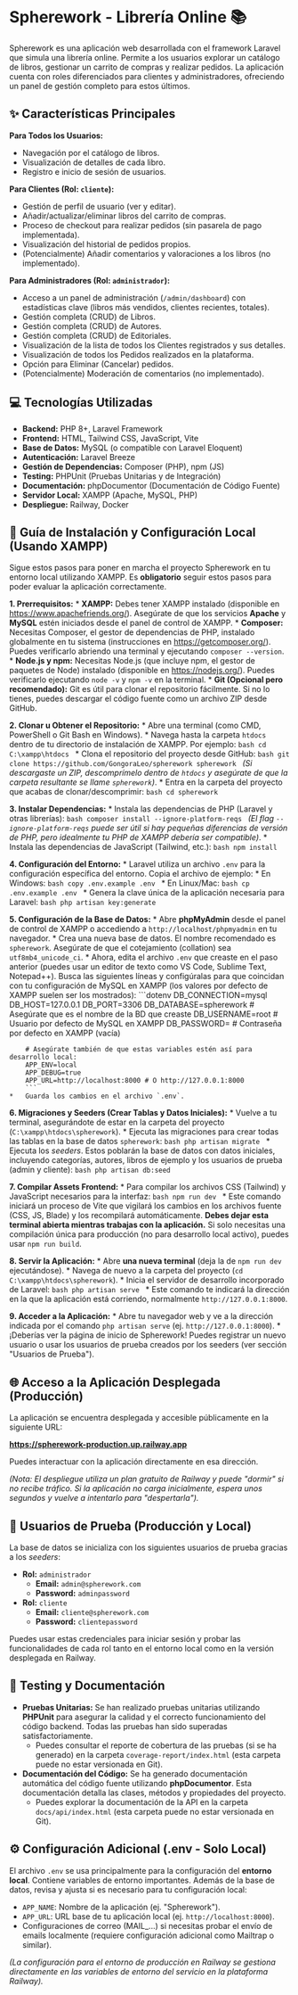 # Spherework - Librería Online 📚

Spherework es una aplicación web desarrollada con el framework Laravel que simula una librería online. Permite a los usuarios explorar un catálogo de libros, gestionar un carrito de compras y realizar pedidos. La aplicación cuenta con roles diferenciados para clientes y administradores, ofreciendo un panel de gestión completo para estos últimos.

## ✨ Características Principales

**Para Todos los Usuarios:**
*   Navegación por el catálogo de libros.
*   Visualización de detalles de cada libro.
*   Registro e inicio de sesión de usuarios.

**Para Clientes (Rol: `cliente`):**
*   Gestión de perfil de usuario (ver y editar).
*   Añadir/actualizar/eliminar libros del carrito de compras.
*   Proceso de checkout para realizar pedidos (sin pasarela de pago implementada).
*   Visualización del historial de pedidos propios.
*   (Potencialmente) Añadir comentarios y valoraciones a los libros (no implementado).

**Para Administradores (Rol: `administrador`):**
*   Acceso a un panel de administración (`/admin/dashboard`) con estadísticas clave (libros más vendidos, clientes recientes, totales).
*   Gestión completa (CRUD) de Libros.
*   Gestión completa (CRUD) de Autores.
*   Gestión completa (CRUD) de Editoriales.
*   Visualización de la lista de todos los Clientes registrados y sus detalles.
*   Visualización de todos los Pedidos realizados en la plataforma.
*   Opción para Eliminar (Cancelar) pedidos.
*   (Potencialmente) Moderación de comentarios (no implementado).

## 💻 Tecnologías Utilizadas

*   **Backend:** PHP 8+, Laravel Framework
*   **Frontend:** HTML, Tailwind CSS, JavaScript, Vite
*   **Base de Datos:** MySQL (o compatible con Laravel Eloquent)
*   **Autenticación:** Laravel Breeze
*   **Gestión de Dependencias:** Composer (PHP), npm (JS)
*   **Testing:** PHPUnit (Pruebas Unitarias y de Integración)
*   **Documentación:** phpDocumentor (Documentación de Código Fuente)
*   **Servidor Local:** XAMPP (Apache, MySQL, PHP)
*   **Despliegue:** Railway, Docker

## 🚀 Guía de Instalación y Configuración Local (Usando XAMPP)

Sigue estos pasos para poner en marcha el proyecto Spherework en tu entorno local utilizando XAMPP. Es **obligatorio** seguir estos pasos para poder evaluar la aplicación correctamente.

**1. Prerrequisitos:**
    *   **XAMPP:** Debes tener XAMPP instalado (disponible en https://www.apachefriends.org/). Asegúrate de que los servicios **Apache** y **MySQL** estén iniciados desde el panel de control de XAMPP.
    *   **Composer:** Necesitas Composer, el gestor de dependencias de PHP, instalado globalmente en tu sistema (instrucciones en https://getcomposer.org/). Puedes verificarlo abriendo una terminal y ejecutando `composer --version`.
    *   **Node.js y npm:** Necesitas Node.js (que incluye npm, el gestor de paquetes de Node) instalado (disponible en https://nodejs.org/). Puedes verificarlo ejecutando `node -v` y `npm -v` en la terminal.
    *   **Git (Opcional pero recomendado):** Git es útil para clonar el repositorio fácilmente. Si no lo tienes, puedes descargar el código fuente como un archivo ZIP desde GitHub.

**2. Clonar u Obtener el Repositorio:**
    *   Abre una terminal (como CMD, PowerShell o Git Bash en Windows).
    *   Navega hasta la carpeta `htdocs` dentro de tu directorio de instalación de XAMPP. Por ejemplo:
        ```bash
        cd C:\xampp\htdocs
        ```
    *   Clona el repositorio del proyecto desde GitHub:
        ```bash
        git clone https://github.com/GongoraLeo/spherework spherework
        ```
        *(Si descargaste un ZIP, descomprímelo dentro de `htdocs` y asegúrate de que la carpeta resultante se llame `spherework`)*.
    *   Entra en la carpeta del proyecto que acabas de clonar/descomprimir:
        ```bash
        cd spherework
        ```

**3. Instalar Dependencias:**
    *   Instala las dependencias de PHP (Laravel y otras librerías):
        ```bash
        composer install --ignore-platform-reqs
        ```
        *(El flag `--ignore-platform-reqs` puede ser útil si hay pequeñas diferencias de versión de PHP, pero idealmente tu PHP de XAMPP debería ser compatible)*.
    *   Instala las dependencias de JavaScript (Tailwind, etc.):
        ```bash
        npm install
        ```

**4. Configuración del Entorno:**
    *   Laravel utiliza un archivo `.env` para la configuración específica del entorno. Copia el archivo de ejemplo:
        *   En Windows:
            ```bash
            copy .env.example .env
            ```
        *   En Linux/Mac:
            ```bash
            cp .env.example .env
            ```
    *   Genera la clave única de la aplicación necesaria para Laravel:
        ```bash
        php artisan key:generate
        ```

**5. Configuración de la Base de Datos:**
    *   Abre **phpMyAdmin** desde el panel de control de XAMPP o accediendo a `http://localhost/phpmyadmin` en tu navegador.
    *   Crea una nueva base de datos. El nombre recomendado es `spherework`. Asegúrate de que el cotejamiento (collation) sea `utf8mb4_unicode_ci`.
    *   Ahora, edita el archivo `.env` que creaste en el paso anterior (puedes usar un editor de texto como VS Code, Sublime Text, Notepad++). Busca las siguientes líneas y configúralas para que coincidan con tu configuración de MySQL en XAMPP (los valores por defecto de XAMPP suelen ser los mostrados):
        ```dotenv
        DB_CONNECTION=mysql
        DB_HOST=127.0.0.1
        DB_PORT=3306
        DB_DATABASE=spherework  # Asegúrate que es el nombre de la BD que creaste
        DB_USERNAME=root        # Usuario por defecto de MySQL en XAMPP
        DB_PASSWORD=            # Contraseña por defecto en XAMPP (vacía)

        # Asegúrate también de que estas variables estén así para desarrollo local:
        APP_ENV=local
        APP_DEBUG=true
        APP_URL=http://localhost:8000 # O http://127.0.0.1:8000
        ```
    *   Guarda los cambios en el archivo `.env`.

**6. Migraciones y Seeders (Crear Tablas y Datos Iniciales):**
    *   Vuelve a tu terminal, asegurándote de estar en la carpeta del proyecto (`C:\xampp\htdocs\spherework`).
    *   Ejecuta las migraciones para crear todas las tablas en la base de datos `spherework`:
        ```bash
        php artisan migrate
        ```
    *   Ejecuta los *seeders*. Estos poblarán la base de datos con datos iniciales, incluyendo categorías, autores, libros de ejemplo y los usuarios de prueba (admin y cliente):
        ```bash
        php artisan db:seed
        ```

**7. Compilar Assets Frontend:**
    *   Para compilar los archivos CSS (Tailwind) y JavaScript necesarios para la interfaz:
        ```bash
        npm run dev
        ```
    *   Este comando iniciará un proceso de Vite que vigilará los cambios en los archivos fuente (CSS, JS, Blade) y los recompilará automáticamente. **Debes dejar esta terminal abierta mientras trabajas con la aplicación.** Si solo necesitas una compilación única para producción (no para desarrollo local activo), puedes usar `npm run build`.

**8. Servir la Aplicación:**
    *   Abre **una nueva terminal** (deja la de `npm run dev` ejecutándose).
    *   Navega de nuevo a la carpeta del proyecto (`cd C:\xampp\htdocs\spherework`).
    *   Inicia el servidor de desarrollo incorporado de Laravel:
        ```bash
        php artisan serve
        ```
    *   Este comando te indicará la dirección en la que la aplicación está corriendo, normalmente `http://127.0.0.1:8000`.

**9. Acceder a la Aplicación:**
    *   Abre tu navegador web y ve a la dirección indicada por el comando `php artisan serve` (ej. `http://127.0.0.1:8000`).
    *   ¡Deberías ver la página de inicio de Spherework! Puedes registrar un nuevo usuario o usar los usuarios de prueba creados por los seeders (ver sección "Usuarios de Prueba").

## 🌐 Acceso a la Aplicación Desplegada (Producción)

La aplicación se encuentra desplegada y accesible públicamente en la siguiente URL:

**https://spherework-production.up.railway.app**

Puedes interactuar con la aplicación directamente en esa dirección.

*(Nota: El despliegue utiliza un plan gratuito de Railway y puede "dormir" si no recibe tráfico. Si la aplicación no carga inicialmente, espera unos segundos y vuelve a intentarlo para "despertarla").*

## 👤 Usuarios de Prueba (Producción y Local)

La base de datos se inicializa con los siguientes usuarios de prueba gracias a los *seeders*:

*   **Rol:** `administrador`
    *   **Email:** `admin@spherework.com`
    *   **Password:** `adminpassword`
*   **Rol:** `cliente`
    *   **Email:** `cliente@spherework.com`
    *   **Password:** `clientepassword`

Puedes usar estas credenciales para iniciar sesión y probar las funcionalidades de cada rol tanto en el entorno local como en la versión desplegada en Railway.

## 🧪 Testing y Documentación

*   **Pruebas Unitarias:** Se han realizado pruebas unitarias utilizando **PHPUnit** para asegurar la calidad y el correcto funcionamiento del código backend. Todas las pruebas han sido superadas satisfactoriamente.
    *   Puedes consultar el reporte de cobertura de las pruebas (si se ha generado) en la carpeta `coverage-report/index.html` (esta carpeta puede no estar versionada en Git).
*   **Documentación del Código:** Se ha generado documentación automática del código fuente utilizando **phpDocumentor**. Esta documentación detalla las clases, métodos y propiedades del proyecto.
    *   Puedes explorar la documentación de la API en la carpeta `docs/api/index.html` (esta carpeta puede no estar versionada en Git).

## ⚙️ Configuración Adicional (.env - Solo Local)

El archivo `.env` se usa principalmente para la configuración del **entorno local**. Contiene variables de entorno importantes. Además de la base de datos, revisa y ajusta si es necesario para tu configuración local:
*   `APP_NAME`: Nombre de la aplicación (ej. "Spherework").
*   `APP_URL`: URL base de tu aplicación local (ej. `http://localhost:8000`).
*   Configuraciones de correo (MAIL_...) si necesitas probar el envío de emails localmente (requiere configuración adicional como Mailtrap o similar).

*(La configuración para el entorno de producción en Railway se gestiona directamente en las variables de entorno del servicio en la plataforma Railway).*
